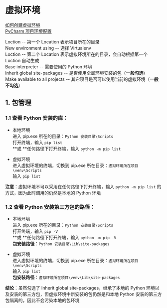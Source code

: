 # 虚拟环境

[如何创建虚拟环境](https://www.jetbrains.com/help/pycharm/creating-empty-project.html)  
[PyCharm 项目环境配置](https://blog.chintsan.com/archives/149)

Loction -- 第一个 Location 表示项目所在的目录  
New environment using -- 选择 Virtualenv  
Loction -- 第二个 Location 表示虚拟环境所在的目录，会自动根据第一个 Loction 自动生成  
Base interpreter -- 需要使用的 Python 环境  
Inherit global site-packages -- 是否使用全局环境安装的包（**一般勾选**）  
Make available to all projects -- 其它项目是否可以使用当前的虚拟环境（**一般不勾选**）  

## 1. 包管理

### 1.1 查看 Python 安装的库：

- 本地环境  
进入 pip.exe 所在的目录：`Python 安装目录\Scripts`  
打开终端，输入 `pip list`  
**或 **任何路径下打开终端，输入 `python -m pip list`  

- 虚拟环境  
进入虚拟环境的终端，切换到 pip.exe 所在目录：`虚拟环境所在项目\venv\Scripts`  
输入 `pip list`  

**注意**：虚拟环境不可以采用在任何路径下打开终端，输入 `python -m pip list` 的方式，因为此时调用的仍然是本地的 Python 环境  

### 1.2 查看 Python 安装第三方包的路径：

- 本地环境  
进入 pip.exe 所在的目录：`Python 安装目录\Scripts`  
打开终端，输入 `pip -V`  
**或 **任何路径下打开终端，输入 `python -m pip -V`  
**包安装路径**：`Python 安装目录\Lib\site-packages`  

- 虚拟环境  
进入虚拟环境的终端，切换到 pip.exe 所在目录：`虚拟环境所在项目\venv\Scripts`  
输入 `pip list`  
**包安装路径**：`虚拟环境所在项目\venv\Lib\site-packages`  

**结论**：虽然勾选了 Inherit global site-packages，继承了本地的 Python 环境以及安装的第三方包，但虚拟环境中新安装的包仍然是和本地 Python 安装的第三方包隔离的，因此不会污染本地的包环境 